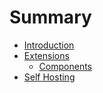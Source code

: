 # Summary

* [Introduction](README.md)
* [Extensions](extensions.md)
  * [Components](extensions/components.md)
* [Self Hosting](self-hosting.md)

